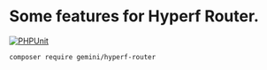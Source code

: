 # Some features for Hyperf Router.

[![PHPUnit](https://github.com/Gemini-D/hyperf-router/actions/workflows/test.yml/badge.svg)](https://github.com/Gemini-D/hyperf-router/actions/workflows/test.yml)

```
composer require gemini/hyperf-router
```


